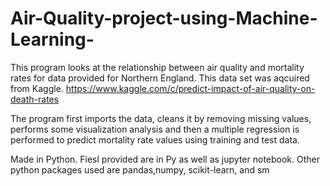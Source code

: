 # Air-Quality-project-using-Machine-Learning-

This program looks at the relationship between air quality and mortality rates for data provided for Northern England. This data set was aqcuired from Kaggle. https://www.kaggle.com/c/predict-impact-of-air-quality-on-death-rates

The program first imports the data, cleans it by removing missing values, performs some visualization analysis and then a multiple regression is performed to predict mortality rate values using training and test data.

Made in Python. Fiesl provided are in Py as well as jupyter notebook. Other python packages used are pandas,numpy, scikit-learn, and sm
